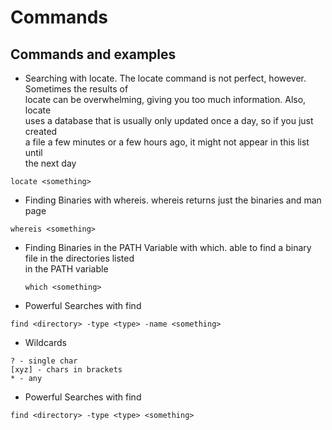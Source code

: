 # Commands

## Commands and examples

* Searching with locate. The locate command is not perfect, however. Sometimes the results of  \
  locate can be overwhelming, giving you too much information. Also, locate  \
  uses a database that is usually only updated once a day, so if you just created  \
  a file a few minutes or a few hours ago, it might not appear in this list until  \
  the next day

```
locate <something>
```



* Finding Binaries with whereis. whereis returns just the binaries and man page

```
whereis <something>
```

*   Finding Binaries in the PATH Variable with which. able to find a binary file in the directories listed    \
    in the PATH variable

    ```
    which <something>
    ```
* Powerful Searches with find

```
find <directory> -type <type> -name <something>
```





* Wildcards

```
? - single char
[xyz] - chars in brackets
* - any
```







* Powerful Searches with find

```
find <directory> -type <type> <something>
```
